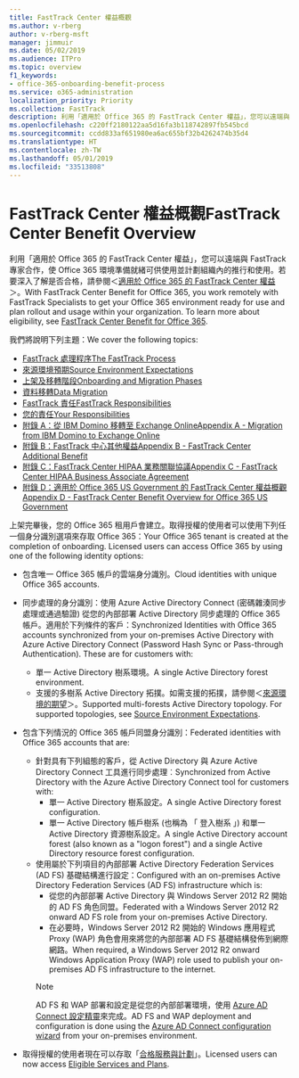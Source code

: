 ```yaml
---
title: FastTrack Center 權益概觀
ms.author: v-rberg
author: v-rberg-msft
manager: jimmuir
ms.date: 05/02/2019
ms.audience: ITPro
ms.topic: overview
f1_keywords:
- office-365-onboarding-benefit-process
ms.service: o365-administration
localization_priority: Priority
ms.collection: FastTrack
description: 利用「適用於 Office 365 的 FastTrack Center 權益」，您可以遠端與 FastTrack 專家合作，使 Office 365 環境準備就緒可供使用並計劃組織內的推行和使用。若要深入了解是否合格，請參閱＜適用於 Office 365 的 FastTrack Center 權益＞。
ms.openlocfilehash: c220ff2180122aa5d16fa3b118742897fb545bcd
ms.sourcegitcommit: ccdd833af651980ea6ac655bf32b4262474b35d4
ms.translationtype: HT
ms.contentlocale: zh-TW
ms.lasthandoff: 05/01/2019
ms.locfileid: "33513808"
---
```

# <a name="fasttrack-center-benefit-overview"></a><span data-ttu-id="c2ecf-104">FastTrack Center 權益概觀</span><span class="sxs-lookup"><span data-stu-id="c2ecf-104">FastTrack Center Benefit Overview</span></span>

<span data-ttu-id="c2ecf-p102">利用「適用於 Office 365 的 FastTrack Center 權益」，您可以遠端與 FastTrack 專家合作，使 Office 365 環境準備就緒可供使用並計劃組織內的推行和使用。若要深入了解是否合格，請參閱＜[適用於 Office 365 的 FastTrack Center 權益](O365-fasttrack-benefit-for-office-365.md)＞。</span><span class="sxs-lookup"><span data-stu-id="c2ecf-p102">With FastTrack Center Benefit for Office 365, you work remotely with FastTrack Specialists to get your Office 365 environment ready for use and plan rollout and usage within your organization. To learn more about eligibility, see [FastTrack Center Benefit for Office 365](O365-fasttrack-benefit-for-office-365.md).</span></span>
  
<span data-ttu-id="c2ecf-107">我們將說明下列主題：</span><span class="sxs-lookup"><span data-stu-id="c2ecf-107">We cover the following topics:</span></span>
- [<span data-ttu-id="c2ecf-108">FastTrack 處理程序</span><span class="sxs-lookup"><span data-stu-id="c2ecf-108">The FastTrack Process</span></span>](O365-fasttrack-process.md) 
- [<span data-ttu-id="c2ecf-109">來源環境預期</span><span class="sxs-lookup"><span data-stu-id="c2ecf-109">Source Environment Expectations</span></span>](O365-source-environment-expectations.md)
- [<span data-ttu-id="c2ecf-110">上架及移轉階段</span><span class="sxs-lookup"><span data-stu-id="c2ecf-110">Onboarding and Migration Phases</span></span>](O365-onboarding-and-migration.md)
- [<span data-ttu-id="c2ecf-111">資料移轉</span><span class="sxs-lookup"><span data-stu-id="c2ecf-111">Data Migration</span></span>](O365-data-migration.md)
- [<span data-ttu-id="c2ecf-112">FastTrack 責任</span><span class="sxs-lookup"><span data-stu-id="c2ecf-112">FastTrack Responsibilities</span></span>](O365-fasttrack-responsibilities.md)
- [<span data-ttu-id="c2ecf-113">您的責任</span><span class="sxs-lookup"><span data-stu-id="c2ecf-113">Your Responsibilities</span></span>](O365-your-responsibilities.md) 
- [<span data-ttu-id="c2ecf-114">附錄 A：從 IBM Domino 移轉至 Exchange Online</span><span class="sxs-lookup"><span data-stu-id="c2ecf-114">Appendix A - Migration from IBM Domino to Exchange Online</span></span>](O365-from-ibm-domino-to-exchange-online.md)
- [<span data-ttu-id="c2ecf-115">附錄 B：FastTrack 中心其他權益</span><span class="sxs-lookup"><span data-stu-id="c2ecf-115">Appendix B - FastTrack Center Additional Benefit</span></span>](O365-fasttrack-additional-benefits.md)
- [<span data-ttu-id="c2ecf-116">附錄 C：FastTrack Center HIPAA 業務關聯協議</span><span class="sxs-lookup"><span data-stu-id="c2ecf-116">Appendix C - FastTrack Center HIPAA Business Associate Agreement</span></span>](O365-hipaa-business-associate-agreement.md)
- [<span data-ttu-id="c2ecf-117">附錄 D：適用於 Office 365 US Government 的 FastTrack Center 權益概觀</span><span class="sxs-lookup"><span data-stu-id="c2ecf-117">Appendix D - FastTrack Center Benefit Overview for Office 365 US Government</span></span>](US-Gov-appendix-overview.md)
    
<span data-ttu-id="c2ecf-p103">上架完畢後，您的 Office 365 租用戶會建立。取得授權的使用者可以使用下列任一個身分識別選項來存取 Office 365：</span><span class="sxs-lookup"><span data-stu-id="c2ecf-p103">Your Office 365 tenant is created at the completion of onboarding. Licensed users can access Office 365 by using one of the following identity options:</span></span>
- <span data-ttu-id="c2ecf-120">包含唯一 Office 365 帳戶的雲端身分識別。</span><span class="sxs-lookup"><span data-stu-id="c2ecf-120">Cloud identities with unique Office 365 accounts.</span></span>
- <span data-ttu-id="c2ecf-p104">同步處理的身分識別：使用 Azure Active Directory Connect (密碼雜湊同步處理或通過驗證) 從您的內部部署 Active Directory 同步處理的 Office 365 帳戶。適用於下列條件的客戶：</span><span class="sxs-lookup"><span data-stu-id="c2ecf-p104">Synchronized Identities with Office 365 accounts synchronized from your on-premises Active Directory with Azure Active Directory Connect (Password Hash Sync or Pass-through Authentication). These are for customers with:</span></span>
  - <span data-ttu-id="c2ecf-123">單一 Active Directory 樹系環境。</span><span class="sxs-lookup"><span data-stu-id="c2ecf-123">A single Active Directory forest environment.</span></span>
  - <span data-ttu-id="c2ecf-p105">支援的多樹系 Active Directory 拓撲。如需支援的拓撲，請參閱＜[來源環境的期望](O365-source-environment-expectations.md)＞。</span><span class="sxs-lookup"><span data-stu-id="c2ecf-p105">Supported multi-forests Active Directory topology. For supported topologies, see [Source Environment Expectations](O365-source-environment-expectations.md).</span></span>
- <span data-ttu-id="c2ecf-126">包含下列情況的 Office 365 帳戶同盟身分識別：</span><span class="sxs-lookup"><span data-stu-id="c2ecf-126">Federated identities with Office 365 accounts that are:</span></span>
  - <span data-ttu-id="c2ecf-127">針對具有下列組態的客戶，從 Active Directory 與 Azure Active Directory Connect 工具進行同步處理︰</span><span class="sxs-lookup"><span data-stu-id="c2ecf-127">Synchronized from Active Directory with the Azure Active Directory Connect tool for customers with:</span></span>
      - <span data-ttu-id="c2ecf-128">單一 Active Directory 樹系設定。</span><span class="sxs-lookup"><span data-stu-id="c2ecf-128">A single Active Directory forest configuration.</span></span>
      - <span data-ttu-id="c2ecf-129">單一 Active Directory 帳戶樹系 (也稱為 「 登入樹系 」) 和單一 Active Directory 資源樹系設定。</span><span class="sxs-lookup"><span data-stu-id="c2ecf-129">A single Active Directory account forest (also known as a "logon forest") and a single Active Directory resource forest configuration.</span></span>
  - <span data-ttu-id="c2ecf-130">使用屬於下列項目的內部部署 Active Directory Federation Services (AD FS) 基礎結構進行設定：</span><span class="sxs-lookup"><span data-stu-id="c2ecf-130">Configured with an on-premises Active Directory Federation Services (AD FS) infrastructure which is:</span></span>
      - <span data-ttu-id="c2ecf-131">從您的內部部署 Active Directory 與 Windows Server 2012 R2 開始的 AD FS 角色同盟。</span><span class="sxs-lookup"><span data-stu-id="c2ecf-131">Federated with a Windows Server 2012 R2 onward AD FS role from your on-premises Active Directory.</span></span>
      - <span data-ttu-id="c2ecf-132">在必要時，Windows Server 2012 R2 開始的 Windows 應用程式 Proxy (WAP) 角色會用來將您的內部部署 AD FS 基礎結構發佈到網際網路。</span><span class="sxs-lookup"><span data-stu-id="c2ecf-132">When required, a Windows Server 2012 R2 onward Windows Application Proxy (WAP) role used to publish your on-premises AD FS infrastructure to the internet.</span></span>
    > [!NOTE]
    > <span data-ttu-id="c2ecf-133">AD FS 和 WAP 部署和設定是從您的內部部署環境，使用 [Azure AD Connect 設定精靈](https://go.microsoft.com/fwlink/?linkid=844794)來完成。</span><span class="sxs-lookup"><span data-stu-id="c2ecf-133">AD FS and WAP deployment and configuration is done using the [Azure AD Connect configuration wizard](https://go.microsoft.com/fwlink/?linkid=844794) from your on-premises environment.</span></span> 
  
- <span data-ttu-id="c2ecf-134">取得授權的使用者現在可以存取「[合格服務與計劃](M365-eligible-services-and-plans.md)」。</span><span class="sxs-lookup"><span data-stu-id="c2ecf-134">Licensed users can now access [Eligible Services and Plans](M365-eligible-services-and-plans.md).</span></span>
    

 
